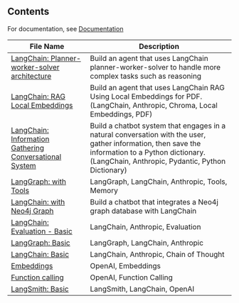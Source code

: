 ## Contents

For documentation, see [Documentation](https://gritholdings.gitbook.io)

| File Name                  | Description |
| --------------------- | ------------ |
| [LangChain: Planner-worker-solver architecture](rag/llm-agent-openai-langchain-plannerworkersolver.ipynb) | Build an agent that uses LangChain planner-worker-solver to handle more complex tasks such as reasoning |
| [LangChain: RAG Local Embeddings](rag/rag-agent-anthropic-langchain-chroma-pdf.ipynb) | Build an agent that uses LangChain RAG Using Local Embeddings for PDF. (LangChain, Anthropic, Chroma, Local Embeddings, PDF) |
| [LangChain: Information Gathering Conversational System](rag/llm-agent-anthropic-langchain-conversationalform.ipynb) | Build a chatbot system that engages in a natural conversation with the user, gather information, then save the information to a Python dictionary. (LangChain, Anthropic, Pydantic, Python Dictionary) |
| [LangGraph: with Tools](rag/rag-agent-anthropic-langgraph-tools.ipynb) | LangGraph, LangChain, Anthropic, Tools, Memory |
| [LangChain: with Neo4j Graph](rag/rag-agent-anthropic-langchain-neo4j.ipynb) | Build a chatbot that integrates a Neo4j graph database with LangChain |
| [LangChain: Evaluation - Basic](rag/llm-anthropic-langchain-evaluation-basic.ipynb) | LangChain, Anthropic, Evaluation |
| [LangGraph: Basic](rag/rag-agent-anthropic-langgraph-basic.ipynb)      | LangGraph, LangChain, Anthropic |
| [LangChain: Basic](rag/llm-agent-anthropic-langchain-basic.ipynb)      | LangChain, Anthropic, Chain of Thought |
| [Embeddings](rag/rag-chatbot-openai-embeddings.ipynb)                  | OpenAI, Embeddings |
| [Function calling](rag/rag-chatbot-openai-funccal.ipynb)               | OpenAI, Function Calling |
| [LangSmith: Basic](rag/llm-agent-langsmith-basic.ipynb) | LangSmith, LangChain, OpenAI
